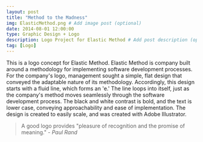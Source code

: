 ```yaml
---
layout: post
title: "Method to the Madness"
img: ElasticMethod.png # Add image post (optional)
date: 2014-08-01 12:00:00 
type: Graphic Design + Logo
description: Logo Project for Elastic Method # Add post description (optional)
tag: [Logo]
---
```

This is a logo concept for Elastic Method.  Elastic Method is company built around a methodology for implementing software development processes.  For the company's logo, management sought a simple, flat design that conveyed the adaptable nature of its methodology. Accordingly, this design starts with a fluid line, which forms an 'e.' The line loops into itself, just as the company's method moves seamlessly through the software development process. The black and white contrast is bold, and the text is lower case, conveying approachability and ease of implementation. The design is created to easily scale, and was created with Adobe Illustrator.

> A good logo provides "pleasure of recognition and the promise of meaning." <cite>- Paul Rand</cite>